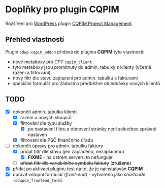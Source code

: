 # Doplňky pro plugin CQPIM

Rozšíření pro [WordPress][1] plugin [CQPIM Project Management][2].

## Přehled vlastností

Plugin `odwp-cqpim_addon` přidává do pluginu __CQPIM__ tyto vlastnosti:

- nové metaboxy pro _CPT_ `cqpim_client`
- tyto metaboxy jsou promítnuty do admin. tabulky s klienty (včetně řazení a filtrování).
- nový filtr dle stavu zaplacení pro admin. tabulku s fakturami
- speciální formulář pro žádosti o předběžné objednávky nových klientů

## TODO

- [x] dokončit admin. tabulku klienti
  - [x] řazení u nových sloupců
  - [x] filtrování dle typu služby
    - [x] po nastavení filtru a obnovení stránky není selectbox správně nastaven
  - [x] filtrování dle PSČ finančního úřadu
- [ ] dokončit úpravy pro admin. tabulku faktury
  - [x] přidat filtr dle stavu (jen zaplaceno, nezaplaceno)
    - [x] __FIXME__ - na ostrém serveru to nefunguje!
  - [ ] ~~přidat filtr dle variabilního symbolu faktury~~ (__zrušeno__)
- [x] přidat po aktivaci pluginu test na to, že je nainstalován __CQPIM__
- [x] upravit vstupní formulář (_front-end_) - vytvořeno jako *shortcode* `[odwpca_frontend_form]`

[1]: https://www.wordpress.org/
[2]: http://www.cqpim.uk/
